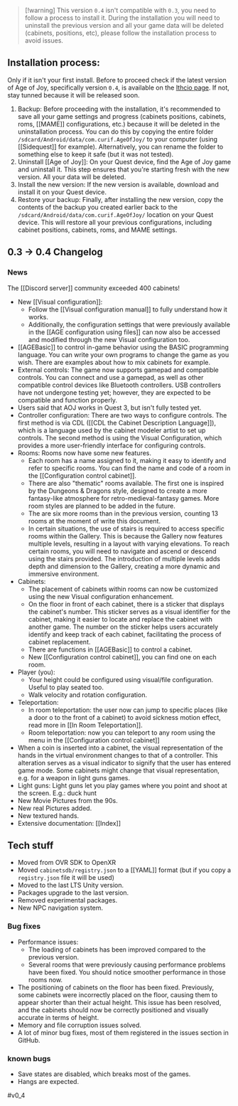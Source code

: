 

> [!warning] This version `0.4` isn't compatible with  `0.3`, you need to follow a process to install it. 
> During the installation you will need to uninstall the previous version and all your game data will be deleted (cabinets, positions, etc), please follow the installation process to avoid issues.


## Installation process:

Only if it isn't your first install.
Before to proceed check if the latest version of Age of Joy, specifically version `0.4`, is available on the [Ithcio page](https://curifab.itch.io/age-of-joy). If not, stay tunned because it will be released soon.

1. Backup: Before proceeding with the installation, it's recommended to save all your game settings and progress (cabinets positions, cabinets, roms, [[MAME]] configurations, etc.) because it will be deleted in the uninstallation process. You can do this by copying the entire folder `/sdcard/Android/data/com.curif.AgeOfJoy/` to your computer (using [[Sidequest]] for example). Alternatively, you can rename the folder to something else to keep it safe (but it was not tested).
2. Uninstall [[Age of Joy]]: On your Quest device, find the Age of Joy game and uninstall it. This step ensures that you're starting fresh with the new version. All your data will be deleted.
3. Install the new version:  If the new version is available, download and install it on your Quest device. 
4. Restore your backup: Finally, after installing the new version, copy the contents of the backup you created earlier back to the `/sdcard/Android/data/com.curif.AgeOfJoy/` location on your Quest device. This will restore all your previous configurations, including cabinet positions, cabinets, roms, and MAME settings.

## 0.3 -> 0.4 Changelog

### News

The [[Discord server]] community exceeded 400 cabinets!

* New [[Visual configuration]]:
	* Follow the [[Visual configuration manual]] to fully understand how it works.
	* Additionally, the configuration settings that were previously available in the [[AGE configuration using files]]  can now also be accessed and modified through the new Visual configuration too.
* [[AGEBasic]] to control in-game behavior using the BASIC programming language. You can write your own programs to change the game as you wish. There are examples about how to mix cabinets for example.
* External controls: The game now supports gamepad and compatible controls. You can connect and use a gamepad, as well as other compatible control devices like Bluetooth controllers. USB controllers have not undergone testing yet; however, they are expected to be compatible and function properly.
* Users said that AOJ works in Quest 3, but isn't fully tested yet.
* Controller configuration: There are two ways to configure controls. The first method is via CDL ([[CDL the Cabinet Description Language]]), which is a language used by the cabinet modeler artist to set up controls. The second method is using the Visual Configuration, which provides a more user-friendly interface for configuring controls.
* Rooms: Rooms now have some new features. 
	* Each room has a name assigned to it, making it easy to identify and refer to specific rooms. You can find the name and code of a room in the [[Configuration control cabinet]].
	* There are also "thematic" rooms available. The first one is inspired by the Dungeons & Dragons style, designed to create a more fantasy-like atmosphere for retro-medieval-fantasy games. More room styles are planned to be added in the future. 
	* The are six more rooms than in the previous version, counting 13 rooms at the moment of write this document.
	* In certain situations, the use of stairs is required to access specific rooms within the Gallery. This is because the Gallery now features multiple levels, resulting in a layout with varying elevations. To reach certain rooms, you will need to navigate and ascend or descend using the stairs provided. The introduction of multiple levels adds depth and dimension to the Gallery, creating a more dynamic and immersive environment.
* Cabinets:
	*  The placement of cabinets within rooms can now be customized using the new Visual configuration enhancement.
	* On the floor in front of each cabinet, there is a sticker that displays the cabinet's number. This sticker serves as a visual identifier for the cabinet, making it easier to locate and replace the cabinet with another game. The number on the sticker helps users accurately identify and keep track of each cabinet, facilitating the process of cabinet replacement.
	* There are functions in [[AGEBasic]] to control a cabinet.
	* New [[Configuration control cabinet]], you can find one on each room.
* Player (you):
	* Your height could be configured using visual/file configuration. Useful to play seated too.
	* Walk velocity and rotation configuration.
* Teleportation:
	* In room teleportation: the user now can jump to specific places (like a door o to the front of a cabinet) to avoid sickness motion effect, read more in [[In Room Teleportation]].
	* Room teleportation: now you can teleport to any room using the menu in the [[Configuration control cabinet]]
* When a coin is inserted into a cabinet, the visual representation of the hands in the virtual environment changes to that of a controller. This alteration serves as a visual indicator to signify that the user has entered game mode. Some cabinets might change that visual representation, e.g. for a weapon in light guns games.
* Light guns: Light guns let you play games where you point and shoot at the screen. E.g.: duck hunt
* New Movie Pictures from the 90s.
* New real Pictures added.
* New textured hands.
* Extensive documentation: [[Index]]

## Tech stuff

* Moved from OVR SDK to OpenXR
* Moved `cabinetsdb/registry.json` to a [[YAML]] format (but if you copy a `registry.json` file it will be used)
* Moved to the last LTS Unity version.
* Packages upgrade to the last version.
* Removed experimental packages.
* New NPC navigation system.

### Bug fixes

- Performance issues:
	- The loading of cabinets has been improved compared to the previous version.
	- Several rooms that were previously causing performance problems have been fixed. You should notice smoother performance in those rooms now.
- The positioning of cabinets on the floor has been fixed. Previously, some cabinets were incorrectly placed on the floor, causing them to appear shorter than their actual height. This issue has been resolved, and the cabinets should now be correctly positioned and visually accurate in terms of height.
- Memory and file corruption issues solved.
- A lot of minor bug fixes, most of them registered in the issues section in GitHub.

### known bugs

- Save states are disabled, which breaks most of the games.
- Hangs are expected.

#v0_4 